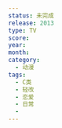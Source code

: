 ```yaml
---
status: 未完成
release: 2013
type: TV
score:
year:
month:
category:
  - 动漫
tags:
  - C类
  - 轻改
  - 恋爱
  - 日常
  - 
---
```

